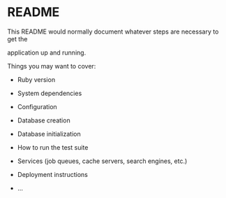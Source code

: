 # README

This README would normally document whatever steps are necessary to get the                     

application up and running.      

Things you may want to cover:                                                            
                            
* Ruby version          

* System dependencies                                    
                        
* Configuration       

* Database creation  

* Database initialization      

* How to run the test suite

* Services (job queues, cache servers, search engines, etc.)

* Deployment instructions
  
* ...
